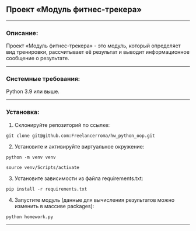 ## Проект «Модуль фитнес-трекера»
***
### Описание:
Проект «Модуль фитнес-трекера» - это модуль, который определяет вид тренировки, рассчитывает её результат и выводит информационное сообщение о результате.
***
### Системные требования:
Python 3.9 или выше.
***
### Установка:

1. Склонируйте репозиторий по ссылке:
```
git clone git@github.com:Freelancerroma/hw_python_oop.git
```
2. Установите и активируйте виртуальное окружение:
```
python -m venv venv
```
```
source venv/Scripts/activate
```
3. Установите зависимости из файла requirements.txt:
```
pip install -r requirements.txt
```
4. Запустите модуль (данные для вычисления результатов можно изменить в массиве packages):
```
python homework.py
```
***
